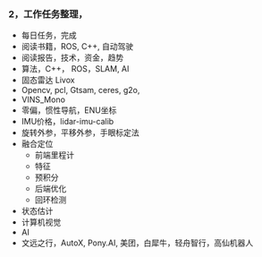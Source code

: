 
### 2，工作任务整理，
* 每日任务，完成
* 阅读书籍，ROS, C++, 自动驾驶
* 阅读报告，技术，资金，趋势
* 算法，C++， ROS，SLAM, AI
* 固态雷达 Livox
* Opencv, pcl, Gtsam, ceres, g2o,
* VINS_Mono
* 零偏，惯性导航，ENU坐标
* IMU价格，lidar-imu-calib
* 旋转外参，平移外参，手眼标定法 
* 融合定位
    * 前端里程计
    * 特征
    * 预积分
    * 后端优化
    * 回环检测
* 状态估计
* 计算机视觉
* AI
* 文远之行，AutoX, Pony.AI, 美团，白犀牛，轻舟智行，高仙机器人
